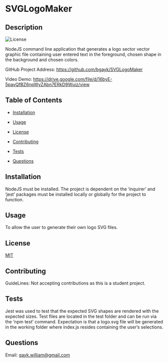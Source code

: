 # SVGLogoMaker 

  ## Description 

  ![License](https://img.shields.io/badge/License-MIT-yellow.svg) 	

   NodeJS command line application that generates a logo sector vector graphic file containing user entered text in the foreground, chosen shape in the background and chosen colors. 

   GitHub Project Address: https://github.com/bgayk/SVGLogoMaker
 
   Video Demo: https://drive.google.com/file/d/16byE-5pavQfBZ6npWyZAbn7ERkD9Wuiz/view
 
  ## Table of Contents 

  * [Installation](#installation) 

  * [Usage](#usage) 

  * [License](#license) 

  * [Contributing](#contributing) 

  * [Tests](#tests) 

  * [Questions](#questions) 


  ## Installation 

  NodeJS must be installed. The project is dependent on the ‘inquirer’ and ‘jest’ packages must be installed locally or globally for the project to function. 


  ## Usage 

  To allow the user to generate their own logo SVG files. 


  ## License 
 
  [MIT](https://opensource.org/licenses/MIT) 



  ## Contributing 

  GuideLines: Not accepting contributions as this is a student project. 


  ## Tests 

  Jest was used to test that the expected SVG shapes are rendered with the expected sizes. Test files are located in the test folder and can be run via the ‘npm test’ command. Expectation is that a logo.svg file will be generated in the working folder where index.js resides containing the user’s selections. 
  

  ## Questions 
 
  Email: gayk.william@gmail.com 



